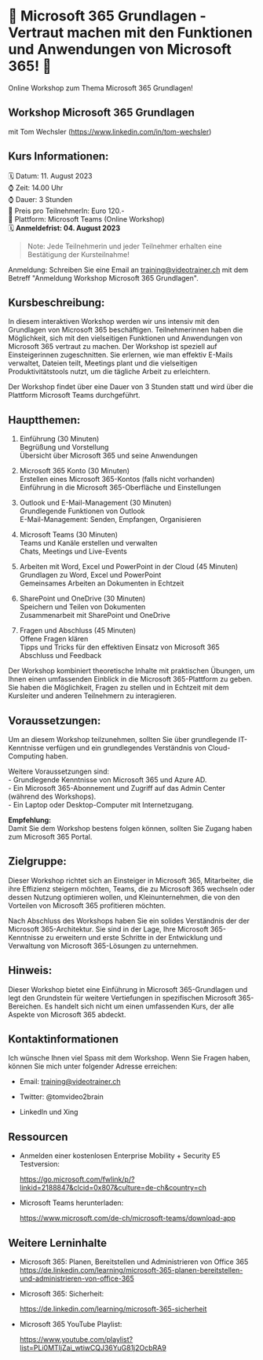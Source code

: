 # 📢 Microsoft 365 Grundlagen - Vertraut machen mit den Funktionen und Anwendungen von Microsoft 365! 📢
Online Workshop zum Thema Microsoft 365 Grundlagen!

## Workshop Microsoft 365 Grundlagen
mit Tom Wechsler (https://www.linkedin.com/in/tom-wechsler)


## Kurs Informationen:
🗓️ Datum: 11. August 2023  
⌚ Zeit: 14.00 Uhr  
⌚ Dauer: 3 Stunden  
💸 Preis pro TeilnehmerIn: Euro 120.-  
📍 Plattform: Microsoft Teams (Online Workshop)  
🗓️ **Anmeldefrist: 04. August 2023**  

> Note: Jede Teilnehmerin und jeder Teilnehmer erhalten eine Bestätigung der Kursteilnahme!

Anmeldung: Schreiben Sie eine Email an training@videotrainer.ch mit dem Betreff "Anmeldung Workshop Microsoft 365 Grundlagen".  

## Kursbeschreibung:
In diesem interaktiven Workshop werden wir uns intensiv mit den Grundlagen von Microsoft 365 beschäftigen. Teilnehmerinnen haben die Möglichkeit, sich mit den vielseitigen Funktionen und Anwendungen von Microsoft 365 vertraut zu machen. Der Workshop ist speziell auf Einsteigerinnen zugeschnitten. Sie erlernen, wie man effektiv E-Mails verwaltet, Dateien teilt, Meetings plant und die vielseitigen Produktivitätstools nutzt, um die tägliche Arbeit zu erleichtern.

Der Workshop findet über eine Dauer von 3 Stunden statt und wird über die Plattform Microsoft Teams durchgeführt.

## Hauptthemen:
1. Einführung (30 Minuten)  
    Begrüßung und Vorstellung  
    Übersicht über Microsoft 365 und seine Anwendungen

2. Microsoft 365 Konto (30 Minuten)  
    Erstellen eines Microsoft 365-Kontos (falls nicht vorhanden)  
    Einführung in die Microsoft 365-Oberfläche und Einstellungen

3. Outlook und E-Mail-Management (30 Minuten)  
    Grundlegende Funktionen von Outlook  
    E-Mail-Management: Senden, Empfangen, Organisieren

4. Microsoft Teams (30 Minuten)  
    Teams und Kanäle erstellen und verwalten  
    Chats, Meetings und Live-Events

5. Arbeiten mit Word, Excel und PowerPoint in der Cloud (45 Minuten)  
    Grundlagen zu Word, Excel und PowerPoint  
    Gemeinsames Arbeiten an Dokumenten in Echtzeit

6. SharePoint und OneDrive (30 Minuten)  
    Speichern und Teilen von Dokumenten  
    Zusammenarbeit mit SharePoint und OneDrive

7. Fragen und Abschluss (45 Minuten)  
    Offene Fragen klären  
    Tipps und Tricks für den effektiven Einsatz von Microsoft 365  
    Abschluss und Feedback  

Der Workshop kombiniert theoretische Inhalte mit praktischen Übungen, um Ihnen einen umfassenden Einblick in die Microsoft 365-Plattform zu geben. Sie haben die Möglichkeit, Fragen zu stellen und in Echtzeit mit dem Kursleiter und anderen Teilnehmern zu interagieren.

## Voraussetzungen:
Um an diesem Workshop teilzunehmen, sollten Sie über grundlegende IT-Kenntnisse verfügen und ein grundlegendes Verständnis von Cloud-Computing haben. 

Weitere Voraussetzungen sind:  
    - Grundlegende Kenntnisse von Microsoft 365 und Azure AD.  
    - Ein Microsoft 365-Abonnement und Zugriff auf das Admin Center (während des Workshops).  
    - Ein Laptop oder Desktop-Computer mit Internetzugang.  

**Empfehlung:**  
Damit Sie dem Workshop bestens folgen können, sollten Sie Zugang haben zum Microsoft 365 Portal.

## Zielgruppe:
Dieser Workshop richtet sich an Einsteiger in Microsoft 365, Mitarbeiter, die ihre Effizienz steigern möchten, Teams, die zu Microsoft 365 wechseln oder dessen Nutzung optimieren wollen, und Kleinunternehmen, die von den Vorteilen von Microsoft 365 profitieren möchten.

Nach Abschluss des Workshops haben Sie ein solides Verständnis der der Microsoft 365-Architektur. Sie sind in der Lage, Ihre Microsoft 365-Kenntnisse zu erweitern und erste Schritte in der Entwicklung und Verwaltung von Microsoft 365-Lösungen zu unternehmen.

## Hinweis:
Dieser Workshop bietet eine Einführung in Microsoft 365-Grundlagen und legt den Grundstein für weitere Vertiefungen in spezifischen Microsoft 365-Bereichen. Es handelt sich nicht um einen umfassenden Kurs, der alle Aspekte von Microsoft 365 abdeckt.

## Kontaktinformationen
Ich wünsche Ihnen viel Spass mit dem Workshop. Wenn Sie Fragen haben, können Sie mich unter folgender Adresse erreichen:

- Email: training@videotrainer.ch

- Twitter: @tomvideo2brain

- LinkedIn und Xing


## Ressourcen
- Anmelden einer kostenlosen Enterprise Mobility + Security E5 Testversion:

  https://go.microsoft.com/fwlink/p/?linkid=2188847&clcid=0x807&culture=de-ch&country=ch

- Microsoft Teams herunterladen:

  https://www.microsoft.com/de-ch/microsoft-teams/download-app

## Weitere Lerninhalte
- Microsoft 365: Planen, Bereitstellen und Administrieren von Office 365
  https://de.linkedin.com/learning/microsoft-365-planen-bereitstellen-und-administrieren-von-office-365

- Microsoft 365: Sicherheit:

  https://de.linkedin.com/learning/microsoft-365-sicherheit

- Microsoft 365 YouTube Playlist:
  
  https://www.youtube.com/playlist?list=PLi0MTIjZai_wtiwCQJ36YuG81j2OcbRA9
